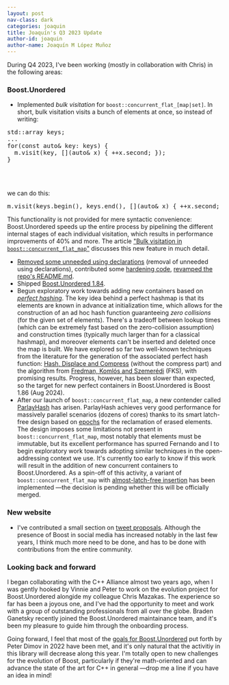 ```yaml
---
layout: post
nav-class: dark
categories: joaquin
title: Joaquín's Q3 2023 Update
author-id: joaquin
author-name: Joaquín M López Muñoz
---
```


During Q4 2023, I've been working (mostly in collaboration with Chris) in the following areas:

### Boost.Unordered

* Implemented _bulk visitation_ for `boost::concurrent_flat_[map|set]`.  In short, bulk visitation
visits a bunch of elements at once, so instead of writing:
<pre>std::array<int, N> keys;
...
for(const auto& key: keys) {
  m.visit(key, [](auto& x) { ++x.second; });
}</pre><br/><br/>
we can do this:
<pre>
m.visit(keys.begin(), keys.end(), [](auto& x) { ++x.second; });</pre>
This functionality is not provided for mere syntactic convenience: Boost.Unordered speeds up
the entire process by pipelining the different internal stages of each individual visitation,
which results in performance improvements of 40% and more. The article
["Bulk visitation in `boost::concurrent_flat_map`"](https://bannalia.blogspot.com/2023/10/bulk-visitation-in-boostconcurrentflatm.html)
discusses this new feature in much detail.
* [Removed some unneeded using declarations](https://github.com/boostorg/unordered/pull/218) (removal of unneeded
using declarations), contributed some [hardening code](https://github.com/boostorg/unordered/commit/dbe93c765c56cb242c99a3801828f9d506fbb658),
[revamped the repo's README.md](https://github.com/boostorg/unordered/pull/219).
* Shipped [Boost.Unordered 1.84](https://www.boost.org/doc/libs/1_84_0/libs/unordered/doc/html/unordered.html#changes_release_1_84_0_major_update).
* Begun exploratory work towards adding new containers based on
[_perfect hashing_](https://en.wikipedia.org/wiki/Perfect_hash_function). The key idea behind
a perfect hashmap is that its elements are known in advance at initialization time, which
allows for the construction of an ad hoc hash function guaranteeing _zero collisions_ (for
the given set of elements). There's a tradeoff between lookup times (which can be extremely
fast based on the zero-collision assumption) and construction times (typically much larger
than for a classical hashmap), and moreover elements can't be inserted and deleted once
the map is built. We have explored so far two well-known techniques from the literature for
the generation of the associated perfect hash function:
[Hash, Displace and Compress](https://cmph.sourceforge.net/papers/esa09.pdf) (without the compress part)
and the algorithm from [Fredman, Komlós and Szemerédi](https://dl.acm.org/doi/pdf/10.1145/828.1884)
(FKS), with promising results. Progress, however, has been slower than expected, so the
target for new perfect containers in Boost.Unordered is Boost 1.86 (Aug 2024).
* After our launch of `boost::concurrent_flat_map`, a new contender 
called [ParlayHash](https://github.com/cmuparlay/parlayhash) has arisen. ParlayHash achieves
very good performance for massively parallel scenarios (dozens of cores) thanks to its
smart latch-free design based on [epochs](http://csng.cs.toronto.edu/publication_files/0000/0159/jpdc07.pdf)
for the reclamation of erased elements. The design imposes some limitations not present
in `boost::concurrent_flat_map`, most notably that elements must be immutable, but
its excellent performance has spurred Fernando and I to begin exploratory work towards adopting similar
techniques in the open-addressing context we use. It's currently too early to know if this
work will result in the addition of new concurrent containers to Boost.Unordered. As a
spin-off of this activity, a variant of `boost::concurrent_flat_map` with
[almost-latch-free insertion](https://github.com/boostorg/unordered/tree/feature/cfoa_alf_insert)
has been implemented —the decision is pending whether this will be officially merged.

### New website

* I've contributed a small section on [tweet proposals](https://www.preview.boost.org/doc/contributor-guide/tweeting.html).
Although the presence of Boost in social media has increased notably in the last few years,
I think much more need to be done, and has to be done with contributions from the entire community.

### Looking back and forward

I began collaborating with the C++ Alliance almost two years ago, when I was gently hooked by
Vinnie and Peter to work on the evolution project for Boost.Unordered alongide my colleague
Chris Mazakas. The experience so far has been a joyous one, and I've had the opportunity
to meet and work with a group of outstanding professionals from all over the globe.
Braden Ganetsky recently joined the Boost.Unordered maintainance team,
and it's been my pleasure to guide him through the onboarding process.

Going forward, I feel that most of the [goals for Boost.Unordered](https://pdimov.github.io/articles/unordered_dev_plan.html)
put forth by Peter Dimov in 2022 have been met, and it's only natural that the activitiy
in this library will decrease along this year. I'm totally open to new challenges for
the evolution of Boost, particularly if they're math-oriented and can advance the state of
the art for C++ in general —drop me a line if you have an idea in mind!
